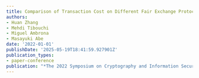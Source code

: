 ```yaml
---
title: Comparison of Transaction Cost on Different Fair Exchange Protocols
authors:
- Huan Zhang
- Mehdi Tibouchi
- Miguel Ambrona
- Masayuki Abe
date: '2022-01-01'
publishDate: '2025-05-19T18:41:59.927901Z'
publication_types:
- paper-conference
publication: "*The 2022 Symposium on Cryptography and Information Security (SCIS'22)*"
---
```

